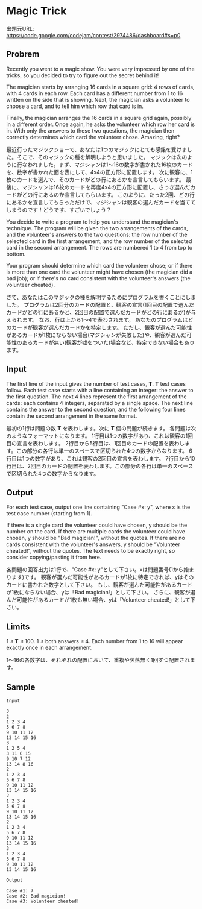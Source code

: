 # Magic Trick

出題元URL: https://code.google.com/codejam/contest/2974486/dashboard#s=p0

## Probrem

Recently you went to a magic show. You were very impressed by one of the tricks, so you decided to try to figure out the secret behind it!

The magician starts by arranging 16 cards in a square grid: 4 rows of cards, with 4 cards in each row. Each card has a different number from 1 to 16 written on the side that is showing. Next, the magician asks a volunteer to choose a card, and to tell him which row that card is in.

Finally, the magician arranges the 16 cards in a square grid again, possibly in a different order. Once again, he asks the volunteer which row her card is in. With only the answers to these two questions, the magician then correctly determines which card the volunteer chose. Amazing, right?

最近行ったマジックショーで、あなたは1つのマジックにとても感銘を受けました。そこで、そのマジックの種を解明しようと思いました。
マジックは次のように行なわれました。まず、マジシャンは1～16の数字が書かれた16枚のカードを、数字が書かれた面を表にして、4x4の正方形に配置します。
次に観客に、1枚のカードを選んで、そのカードがどの行にあるかを宣言してもらいます。
最後に、マジシャンは16枚のカードを再度4x4の正方形に配置し、さっき選んだカードがどの行にあるのか宣言してもらいます。
このように、たった2回、どの行にあるかを宣言してもらっただけで、マジシャンは観客の選んだカードを当ててしまうのです！どうです、すごいでしょう？

You decide to write a program to help you understand the magician's technique. The program will be given the two arrangements of the cards, and the volunteer's answers to the two questions: the row number of the selected card in the first arrangement, and the row number of the selected card in the second arrangement. The rows are numbered 1 to 4 from top to bottom.

Your program should determine which card the volunteer chose; or if there is more than one card the volunteer might have chosen (the magician did a bad job); or if there's no card consistent with the volunteer's answers (the volunteer cheated).

さて、あなたはこのマジックの種を解明するためにプログラムを書くことにしました。
プログラムは2回分のカードの配置と、観客の宣言(1回目の配置で選んだカードがどの行にあるかと、2回目の配置で選んだカードがどの行にあるか)が与えられます。
なお、行は上から1～4で表わされます。
あなたのプログラムはどのカードが観客が選んだカードかを特定します。
ただし、観客が選んだ可能性があるカードが1枚にならない場合(マジシャンが失敗した)や、観客が選んだ可能性のあるカードが無い(観客が嘘をついた)場合など、特定できない場合もあります。

## Input

The first line of the input gives the number of test cases, **T**. **T** test cases follow. Each test case starts with a line containing an integer: the answer to the first question. The next 4 lines represent the first arrangement of the cards: each contains 4 integers, separated by a single space. The next line contains the answer to the second question, and the following four lines contain the second arrangement in the same format.

最初の1行は問題の数 **T** を表わします。次に **T** 個の問題が続きます。
各問題は次のようなフォーマットになります。
1行目は1つの数字があり、これは観客の1回目の宣言を表わします。
2行目から5行目は、1回目のカードの配置を表わします。この部分の各行は単一のスペースで区切られた4つの数字からなります。
6行目は1つの数字があり、これは観客の2回目の宣言を表わします。
7行目から10行目は、2回目のカードの配置を表わします。この部分の各行は単一のスペースで区切られた4つの数字からなります。

## Output

For each test case, output one line containing "Case #x: y", where x is the test case number (starting from 1).

If there is a single card the volunteer could have chosen, y should be the number on the card. If there are multiple cards the volunteer could have chosen, y should be "Bad magician!", without the quotes. If there are no cards consistent with the volunteer's answers, y should be "Volunteer cheated!", without the quotes. The text needs to be exactly right, so consider copying/pasting it from here.

各問題の回答出力は1行で、"Case #x: y"として下さい。xは問題番号(1から始まります)です。
観客が選んだ可能性があるカードが1枚に特定できれば、yはそのカードに書かれた数字として下さい。
もし、観客が選んだ可能性があるカードが1枚にならない場合、yは「Bad magician!」として下さい。
さらに、観客が選んだ可能性があるカードが1枚も無い場合、yは「Volunteer cheated!」として下さい。

## Limits

1 ≤ **T** ≤ 100.
1 ≤ both answers ≤ 4.
Each number from 1 to 16 will appear exactly once in each arrangement.

1～16の各数字は、それぞれの配置において、重複や欠落無く1回ずつ配置されます。

## Sample

```
Input  
     
3
2
1 2 3 4
5 6 7 8
9 10 11 12
13 14 15 16
3
1 2 5 4
3 11 6 15
9 10 7 12
13 14 8 16
2
1 2 3 4
5 6 7 8
9 10 11 12
13 14 15 16
2
1 2 3 4
5 6 7 8
9 10 11 12
13 14 15 16
2
1 2 3 4
5 6 7 8
9 10 11 12
13 14 15 16
3
1 2 3 4
5 6 7 8
9 10 11 12
13 14 15 16

Output

Case #1: 7
Case #2: Bad magician!
Case #3: Volunteer cheated!
```
